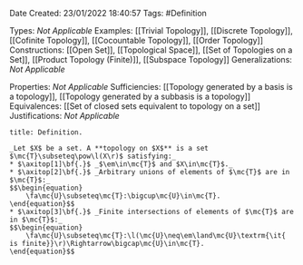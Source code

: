 <div class="topSpace"></div>

Date Created: 23/01/2022 18:40:57
Tags: #Definition

Types: _Not Applicable_
Examples: [[Trivial Topology]], [[Discrete Topology]], [[Cofinite Topology]], [[Cocountable Topology]], [[Order Topology]]
Constructions: [[Open Set]], [[Topological Space]], [[Set of Topologies on a Set]], [[Product Topology (Finite)]], [[Subspace Topology]]
Generalizations: _Not Applicable_

Properties: _Not Applicable_
Sufficiencies: [[Topology generated by a basis is a topology]], [[Topology generated by a subbasis is a topology]]
Equivalences: [[Set of closed sets equivalent to topology on a set]]
Justifications: _Not Applicable_

``` ad-Definition
title: Definition.

_Let $X$ be a set. A **topology on $X$** is a set $\mc{T}\subseteq\pow\l(X\r)$ satisfying:_
* $\axitop[1]\bf{.}$ _$\em\in\mc{T}$ and $X\in\mc{T}$._
* $\axitop[2]\bf{.}$ _Arbitrary unions of elements of $\mc{T}$ are in $\mc{T}$:_
$$\begin{equation}
    \fa\mc{U}\subseteq\mc{T}:\bigcup\mc{U}\in\mc{T}.
\end{equation}$$
* $\axitop[3]\bf{.}$ _Finite intersections of elements of $\mc{T}$ are in $\mc{T}$:_
$$\begin{equation}
    \fa\mc{U}\subseteq\mc{T}:\l(\mc{U}\neq\em\land\mc{U}\textrm{\it{ is finite}}\r)\Rightarrow\bigcap\mc{U}\in\mc{T}.
\end{equation}$$

```

